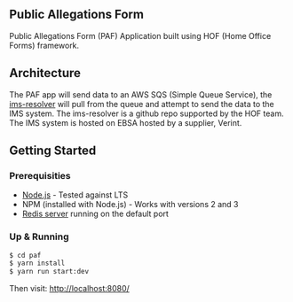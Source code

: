 Public Allegations Form
------------------------------
Public Allegations Form (PAF) Application built using HOF (Home Office Forms) framework.

## Architecture

The PAF app will send data to an AWS SQS (Simple Queue Service), the [ims-resolver](https://github.com/UKHomeOffice/ims-resolver/) will pull from the queue and attempt to send the data to the IMS system.  The ims-resolver is a github repo supported by the HOF team.  The IMS system is hosted on EBSA hosted by a supplier, Verint.


## Getting Started

### Prerequisities

- [Node.js](https://nodejs.org/en/) - Tested against LTS
- NPM (installed with Node.js) - Works with versions 2 and 3
- [Redis server](http://redis.io/download) running on the default port

### Up & Running

```bash
$ cd paf
$ yarn install
$ yarn run start:dev
```
Then visit: [http://localhost:8080/](http://localhost:8080/)
